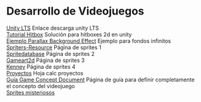 # Desarrollo de Videojuegos
[Unity LTS](https://unity.com/releases/editor/qa/lts-releases) Enlace descarga unity LTS\
[Tutorial Hitbox](https://www.youtube.com/watch?v=ryQNzmge7mo) Solución para hitboxes 2d en unity\
[Ejemplo Parallax Background Effect](https://www.youtube.com/watch?v=wBol2xzxCOU) Ejemplo para fondos infinitos\
[Spriters-Resource](https://www.spriters-resource.com/) Página de sprites 1\
[Spritedatabase](https://spritedatabase.net/) Página de sprites 2\
[Gameart2d](https://www.gameart2d.com/) Página de sprites 3\
[Kenney](https://www.kenney.nl/) Página de sprites 4\
[Proyectos](https://docs.google.com/spreadsheets/d/1X62XtZecLYehafeJA7wjOIDANu7_w0SoexsdRrZXtt8/edit#gid=0) Hoja calc proyectos\
[Guía Game Concept Document](https://www.rubensolerferrer.com/guia-para-crear-un-game-design-document/) Página de guía para definir completamente el concepto del videojuego\
[Sprites misteriosos](https://drive.google.com/drive/folders/1lx02_w9TFTYdR3aggI1gbXcLr69roaNV)
